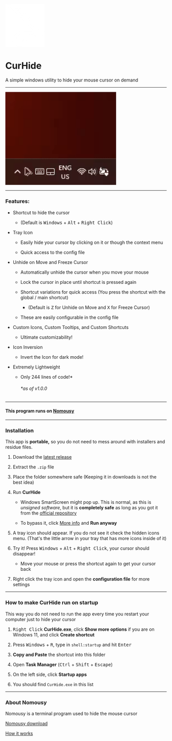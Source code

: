<img title="" src="source/icon1w.png" alt="" width="122" data-align="inline">

# CurHide

A simple windows utility to hide your mouse cursor on demand

---

<img title="" src="media/demo.gif" alt="" width="346" data-align="inline">

---

### Features:

- Shortcut to hide the cursor
  
  - (Default is <kbd>Windows</kbd> + <kbd>Alt</kbd> + <kbd>Right Click</kbd>)

- Tray Icon
  
  - Easily hide your cursor by clicking on it or though the context menu
  
  - Quick access to the config file

- Unhide on Move and Freeze Cursor
  
  - Automatically unhide the cursor when you move your mouse
  
  - Lock the cursor in place until shortcut is pressed again
  
  - Shortcut variations for quick access (You press the shortcut with the global / main shortcut)
    
    - (Default is <kbd>Z</kbd> for Unhide on Move and <kbd>X</kbd> for Freeze Cursor)
  
  - These are easily configurable in the config file

- Custom Icons, Custom Tooltips, and Custom Shortcuts
  
  - Ultimate customizability!

- Icon Inversion
  
  - Invert the Icon for dark mode!

- Extremely Lightweight
  
  - Only 244 lines of code!*
    
    ###### *as of v1.0.0

---

#### This program runs on [Nomousy](#about-nomousy)

---

### Installation

This app is **portable,** so you do not need to mess around with installers and residue files.

1. Download the [latest release](https://github.com/FractalScripts/cursor-hide/releases)

2. Extract the `.zip` file

3. Place the folder somewhere safe (Keeping it in downloads is not the best idea)

4. Run **CurHide**
   
   - Windows SmartScreen might pop up. This is normal, as this is *unsigned software*, but it is **completely safe** as long as you got it from the [official repository](https://github.com/FractalScripts/cursor-hide)
   
   - To bypass it, click <u>More info</u> and **Run anyway**

5. A tray icon should appear. If you do not see it check the hidden icons menu. (That's the little arrow in your tray that has more icons inside of it)

6. Try it! Press <kbd>Windows</kbd> + <kbd>Alt</kbd> + <kbd>Right Click</kbd>, your cursor should disappear!
   
   - Move your mouse or press the shortcut again to get your cursor back

7. Right click the tray icon and open the **configuration file** for more settings

---

### How to make CurHide run on startup

This way you do not need to run the app every time you restart your computer just to hide your cursor

1. <kbd>Right Click</kbd> **CurHide.exe**, click **Show more options** if you are on Windows 11, and click **Create shortcut**

2. Press <kbd>Windows</kbd> + <kbd>R</kbd>, type in `shell:startup` and hit <kbd>Enter</kbd>

3. **Copy and Paste** the shortcut into this folder

4. Open **Task Manager** (<kbd>Ctrl</kbd> + <kbd>Shift</kbd> + <kbd>Escape</kbd>)

5. On the left side, click **Startup apps**

6. You should find `CurHide.exe` in this list

---

### About Nomousy

Nomousy is a terminal program used to hide the mouse cursor

[Nomousy download](https://www.sindenwiki.org/wiki/Nomousy)

[How it works](https://www.autohotkey.com/board/topic/2083-nomousy-disablehide-your-mouse-pointer-cmd/)
